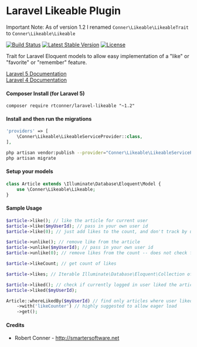 Laravel Likeable Plugin
============

Important Note: As of version 1.2 I renamed `Conner\Likeable\LikeableTrait` to `Conner\Likeable\Likeable`

[![Build Status](https://travis-ci.org/rtconner/laravel-likeable.svg?branch=master)](https://travis-ci.org/rtconner/laravel-likeable)
[![Latest Stable Version](https://poser.pugx.org/rtconner/laravel-likeable/v/stable.svg)](https://packagist.org/packages/rtconner/laravel-likeable)
[![License](https://poser.pugx.org/rtconner/laravel-likeable/license.svg)](https://packagist.org/packages/rtconner/laravel-likeable)

Trait for Laravel Eloquent models to allow easy implementation of a "like" or "favorite" or "remember" feature.

[Laravel 5 Documentation](https://github.com/rtconner/laravel-likeable/tree/laravel-5)  
[Laravel 4 Documentation](https://github.com/rtconner/laravel-likeable/tree/laravel-4)

#### Composer Install (for Laravel 5)

	composer require rtconner/laravel-likeable "~1.2"

#### Install and then run the migrations

```php
'providers' => [
	\Conner\Likeable\LikeableServiceProvider::class,
],
```

```bash
php artisan vendor:publish --provider="Conner\Likeable\LikeableServiceProvider" --tag=migrations
php artisan migrate
```

#### Setup your models

```php
class Article extends \Illuminate\Database\Eloquent\Model {
	use \Conner\Likeable\Likeable;
}
```

#### Sample Usage

```php
$article->like(); // like the article for current user
$article->like($myUserId); // pass in your own user id
$article->like(0); // just add likes to the count, and don't track by user

$article->unlike(); // remove like from the article
$article->unlike($myUserId); // pass in your own user id
$article->unlike(0); // remove likes from the count -- does not check for user

$article->likeCount; // get count of likes

$article->likes; // Iterable Illuminate\Database\Eloquent\Collection of existing likes 

$article->liked(); // check if currently logged in user liked the article
$article->liked($myUserId);

Article::whereLikedBy($myUserId) // find only articles where user liked them
	->with('likeCounter') // highly suggested to allow eager load
	->get();
```

#### Credits

 - Robert Conner - http://smartersoftware.net
